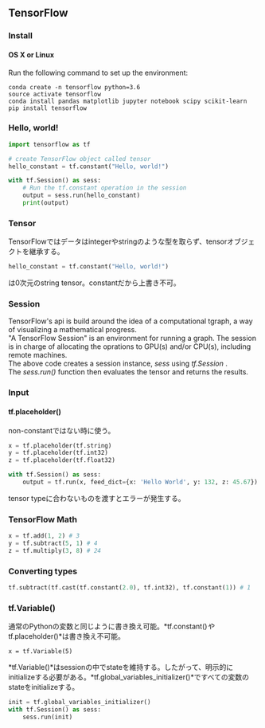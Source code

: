 ## TensorFlow

### Install
#### OS X or Linux
Run the following command to set up the environment:  
```
conda create -n tensorflow python=3.6  
source activate tensorflow  
conda install pandas matplotlib jupyter notebook scipy scikit-learn  
pip install tensorflow
```

### Hello, world!
```python
import tensorflow as tf  

# create TensorFlow object called tensor  
hello_constant = tf.constant("Hello, world!")

with tf.Session() as sess:
    # Run the tf.constant operation in the session
    output = sess.run(hello_constant)
    print(output)
```

### Tensor
TensorFlowではデータはintegerやstringのような型を取らず、tensorオブジェクトを継承する。  
```python
hello_constant = tf.constant("Hello, world!")
```
は0次元のstring tensor。constantだから上書き不可。 


### Session
TensorFlow's api is build around the idea of a computational tgraph, a way of visualizing a mathematical progress.  
"A TensorFlow Session" is an environment for running a graph. The session is in charge of allocating the oprations to GPU(s) and/or CPU(s), including remote machines.  
The above code creates a session instance, *sess* using *tf.Session* .   
The *sess.run()* function then evaluates the tensor and returns the results.

### Input
#### tf.placeholder()
non-constantではない時に使う。
```python
x = tf.placeholder(tf.string)
y = tf.placeholder(tf.int32)
z = tf.placeholder(tf.float32)

with tf.Session() as sess:
    output = tf.run(x, feed_dict={x: 'Hello World', y: 132, z: 45.67})
```
tensor typeに合わないものを渡すとエラーが発生する。

### TensorFlow Math
```python
x = tf.add(1, 2) # 3
y = tf.subtract(5, 1) # 4
z = tf.multiply(3, 8) # 24
```

### Converting types
```python
tf.subtract(tf.cast(tf.constant(2.0), tf.int32), tf.constant(1)) # 1
```

### tf.Variable()
通常のPythonの変数と同じように書き換え可能。*tf.constant()*や*tf.placeholder()*は書き換え不可能。
```
x = tf.Variable(5)
```
*tf.Variable()*はsessionの中でstateを維持する。したがって、明示的にinitializeする必要がある。*tf.global_variables_initializer()*ですべての変数のstateをinitializeする。
```python
init = tf.global_variables_initializer()
with tf.Session() as sess:
    sess.run(init)
```


